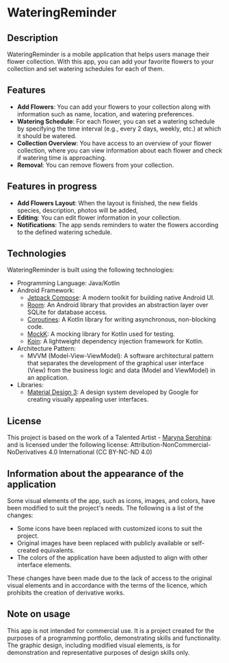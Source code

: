 # WateringReminder

## Description

WateringReminder is a mobile application that helps users manage their flower collection. With this app, you can add your favorite flowers to your collection and set watering schedules for each of them.

## Features

- **Add Flowers**: You can add your flowers to your collection along with information such as name, location, and watering preferences.
- **Watering Schedule**: For each flower, you can set a watering schedule by specifying the time interval (e.g., every 2 days, weekly, etc.) at which it should be watered.
- **Collection Overview**: You have access to an overview of your flower collection, where you can view information about each flower and check if watering time is approaching.
- **Removal**: You can remove flowers from your collection.

## Features in progress

- **Add Flowers Layout**: When the layout is finished, the new fields species, description, photos will be added,
- **Editing**: You can edit flower information in your collection.
- **Notifications**: The app sends reminders to water the flowers according to the defined watering schedule.


## Technologies

WateringReminder is built using the following technologies:

- Programming Language: Java/Kotlin
- Android Framework:
  - [Jetpack Compose](https://developer.android.com/jetpack/compose): A modern toolkit for building native Android UI.
  - [Room](https://developer.android.com/jetpack/androidx/releases/room): An Android library that provides an abstraction layer over SQLite for database access.
  - [Coroutines](https://developer.android.com/kotlin/coroutines): A Kotlin library for writing asynchronous, non-blocking code.
  - [MockK](https://mockk.io/): A mocking library for Kotlin used for testing.
  - [Koin](https://insert-koin.io/): A lightweight dependency injection framework for Kotlin.
- Architecture Pattern:
  - MVVM (Model-View-ViewModel): A software architectural pattern that separates the development of the graphical user interface (View) from the business logic and data (Model and ViewModel) in an application.
- Libraries:
  - [Material Design 3](https://material.io/design): A design system developed by Google for creating visually appealing user interfaces.


## License

This project is based on the work of a Talented Artist - [Maryna Serohina](https://www.behance.net/gallery/81051045/Plants-Need-Water-Mobile-App-Concept): and is licensed under the following license:
Attribution-NonCommercial-NoDerivatives 4.0 International (CC BY-NC-ND 4.0)


## Information about the appearance of the application

Some visual elements of the app, such as icons, images, and colors, have been modified to suit the project's needs. The following is a list of the changes:

- Some icons have been replaced with customized icons to suit the project.
- Original images have been replaced with publicly available or self-created equivalents.
- The colors of the application have been adjusted to align with other interface elements.

These changes have been made due to the lack of access to the original visual elements and in accordance with the terms of the licence, which prohibits the creation of derivative works.

## Note on usage

This app is not intended for commercial use. It is a project created for the purposes of a programming portfolio, demonstrating skills and functionality. The graphic design, including modified visual elements, is for demonstration and representative purposes of design skills only.

